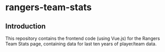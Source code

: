 # rangers-team-stats
## Introduction
This repository contains the frontend code (using Vue.js) for the Rangers Team Stats page, containing data for last ten years of player/team data.
